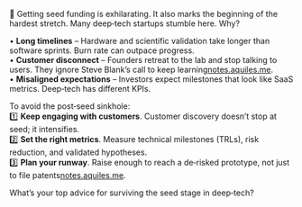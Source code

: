 🌱 Getting seed funding is exhilarating. It also marks the beginning of the hardest stretch. Many deep‑tech startups stumble here. Why?

• **Long timelines** – Hardware and scientific validation take longer than software sprints. Burn rate can outpace progress.  
• **Customer disconnect** – Founders retreat to the lab and stop talking to users. They ignore Steve Blank’s call to keep learning[notes.aquiles.me](https://notes.aquiles.me/customer_development/#:~:text=1,out%20and%20talking%20to%20people).  
• **Misaligned expectations** – Investors expect milestones that look like SaaS metrics. Deep‑tech has different KPIs.

To avoid the post‑seed sinkhole:  
1️⃣ **Keep engaging with customers**. Customer discovery doesn’t stop at seed; it intensifies.  
2️⃣ **Set the right metrics**. Measure technical milestones (TRLs), risk reduction, and validated hypotheses.  
3️⃣ **Plan your runway**. Raise enough to reach a de‑risked prototype, not just to file patents[notes.aquiles.me](https://notes.aquiles.me/difference_between_risk_and_uncertainty/#:~:text=The%20difference%20between%20risk%20and,Knight%20%282002).

What’s your top advice for surviving the seed stage in deep‑tech?